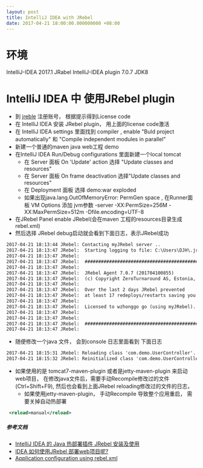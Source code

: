 ```yaml
---
layout: post
title: IntelliJ IDEA with JRebel
date: 2017-04-21 18:00:00.000000000 +08:00
---
```


# 环境
IntelliJ-IDEA 2017.1
JRabel IntelliJ-IDEA plugin 7.0.7
JDK8

# IntelliJ IDEA 中 使用JRebel plugin
- 到 [jreble](https://my.jrebel.com/) 注册账号， 根据提示得到License code
- 在 IntelliJ IDEA 安装 JRebel plugin， 用上面的license code激活
- 在 IntelliJ IDEA settings 里面找到 compiler , enable "Buld project automatically" 和 "Compile independent modules in parallel"
- 新建一个普通的maven java web工程 demo
- 在IntelliJ IDEA Run/Debug configurations 里面新建一个local tomcat
    - 在 Server 面板 On 'Update' action 选择 "Update classes and resources"
    - 在 Server 面板   On frame deactivation 选择"Update classes and resources"
    - 在 Deployment 面板 选择 demo:war exploded
    - 如果出现java.lang.OutOfMemoryError: PermGen space   , 在Runner面板 VM Options 添加 jvm参数 -server -XX:PermSize=256M -XX:MaxPermSize=512m -Dfile.encoding=UTF-8
- 在JRebel Panel enable JRebel(会在maven 工程的resources目录生成rebel.xml)
- 然后选择 JRebel debug启动就会看到下面日志，表示JRebel成功
```txt
2017-04-21 18:13:44 JRebel: Contacting myJRebel server ..
2017-04-21 18:13:47 JRebel:  Starting logging to file: C:\Users\DJH\.jrebel\jrebel.log
2017-04-21 18:13:47 JRebel:
2017-04-21 18:13:47 JRebel:  #############################################################
2017-04-21 18:13:47 JRebel:
2017-04-21 18:13:47 JRebel:  JRebel Agent 7.0.7 (201704100855)
2017-04-21 18:13:47 JRebel:  (c) Copyright ZeroTurnaround AS, Estonia, Tartu.
2017-04-21 18:13:47 JRebel:
2017-04-21 18:13:47 JRebel:  Over the last 2 days JRebel prevented
2017-04-21 18:13:47 JRebel:  at least 17 redeploys/restarts saving you about 0.7 hours.
2017-04-21 18:13:47 JRebel:
2017-04-21 18:13:47 JRebel:  Licensed to wzhonggo go (using myJRebel).
2017-04-21 18:13:47 JRebel:
2017-04-21 18:13:47 JRebel:
2017-04-21 18:13:47 JRebel:  #############################################################
2017-04-21 18:13:47 JRebel:
```
- 随便修改一个java 文件， 会到console 日志里面看到 下面日志
```txt
2017-04-21 18:15:31 JRebel: Reloading class 'com.demo.UserController'.
2017-04-21 18:15:32 JRebel: Reinitialized class 'com.demo.UserController$$EnhancerBySpringCGLIB$$45800121'.
```

- 如果使用的是 tomcat7-maven-plugin 或者是jetty-maven-plugin 来启动 web项目， 在修改java文件后，需要手动Recompile修改过的文件(Ctrl+Shift+F9),
然后也会看到上面JRebel reloading修改过的文件的日志，
    - 如果使用jetty-maven-plugin， 手动Recompile 导致整个应用重启， 需要关掉自动热部署
```xml
 <reload>manual</reload>
```


##### 参考文档
* [IntelliJ IDEA 的 Java 热部署插件 JRebel 安装及使用](https://github.com/judasn/IntelliJ-IDEA-Tutorial/blob/newMaster/jrebel-setup.md)
* [IDEA 如何使用JRebel 部署web项目呢?](https://yq.aliyun.com/articles/41697)
* [Application configuration using rebel.xml](https://manuals.zeroturnaround.com/jrebel/standalone/config.html#rebel-xml)